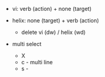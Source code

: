 
- vi:    verb (action) + none (target)
- helix: none (target) + verb (action)
  - delete  vi (dw) / helix (wd)

- multi select
  - X
  - c - multi line
  - s - 
